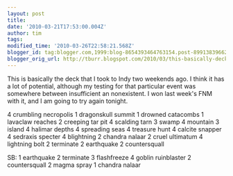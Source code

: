 ```yaml
---
layout: post
title: 
date: '2010-03-21T17:53:00.004Z'
author: tim
tags: 
modified_time: '2010-03-26T22:58:21.568Z'
blogger_id: tag:blogger.com,1999:blog-8654393464763154.post-899138396621808323
blogger_orig_url: http://tburr.blogspot.com/2010/03/this-basically-deck-that-i-took-to-indy.html
---
```


This is basically the deck that I took to Indy two weekends ago. I think it has a lot of potential, although my testing for that particular event was somewhere between insufficient an nonexistent. I won last week's FNM with it, and I am going to try again tonight.

4 crumbling necropolis
1 dragonskull summit
1 drowned catacombs
1 lavaclaw reaches
2 creeping tar pit
4 scalding tarn
3 swamp
4 mountain
3 island
4 halimar depths
4 spreading seas
4 treasure hunt
4 calcite snapper
4 sedraxis specter
4 blightning
2 chandra nalaar
2 cruel ultimatum
4 lightning bolt
2 terminate
2 earthquake
2 countersquall

SB:
1 earthquake
2 terminate
3 flashfreeze
4 goblin ruinblaster
2 countersquall
2 magma spray
1 chandra nalaar
